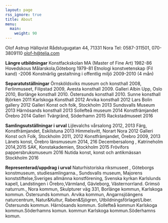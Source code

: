 ```yaml
---
layout: page
rss_ignore: true
title: About
menu:
  main:
    weight: 90
---
```

Olof Astrup Hällqvist
Rådstugugatan 44,
71331 Nora
Tel: 0587-311501, 070-3809110
olof-h@telia.com


<b>Längre utbildningar</b>
Konstfackskolan MA (Master of Fine Art) 1982-86
Hovedskous Målarskola,Göteborg 1979-81
Etnologi konstvetenskap (Fil kand) -2006
Konstnärlig gestaltning i offentlig miljö 2009-2010 (4 mån)
 

<b>Separatutställningar</b>
Örnsköldsviks museum och konsthall 2008, 
Ferlinmuseet, Filipstad 2009, 
Avesta konsthall 2009.
Galleri Albin Upp, Oslo 2010, 
Borlänge konsthall 2010. 
Östersunds konsthall 2010.
Sunne konsthall Björken 2011
Karlskoga Konsthall 2012
Arvika konsthall 2012
Lars Bolin gallery 2012
Galleri Konst och folk, Stockholm 2013
Sundsvalls Museum 2013
Härnösands konsthall 2013
Sollefteå museum 2014
Konstfrämjandet Örebro 2014
Galleri Tvärgränd, Söderhamn 2015
Rackstadmuseet 2016


<b>Samlingsutställningar i urval</b>
Lijlevalchs vårsalong 2012, 2013
Färg, Konstfrämjandet, Eskilstuna 2013
Himmelsvitt, Norart Nora 2012
Galleri Konst och Folk, Stockholm 2011, 2012
Konstfrämjandet, Örebro 2009, 2013
Länets konst, Örebro länsmuseum 2014, 216
Decembersalong , Katrineholm 2014,2015
SAK, Konstakademien, Stockholm 2015
Frövifors pappersbruksmuseum 2016
Nutida konst, konst och antikmässan Stockholm 2016


<b>Representerad/uppdrag i urval</b>
Naturhistoriska riksmuseet , Göteborgs konstmuseum, studiesamlingarna., Sundsvalls museum, Majorens konststiftelse,Sveriges allmänna konstförening, Svenska kyrkan Karlslunds kapell, Landstingen i Örebro,Värmland, Gävleborg, Västernorrland. Grimsö naturrum., Nora kommun, Skulpturer väg 331, Borlänge kommun, Karlskoga kommun. Östersunds kommun. Arvika kommun, Angarnsjöängens naturcentrum, Natur&Kultur, Raben&Sjögren, Utbildningsförlaget/Liber. Östersunds kommun. Härnösands kommun. Sollefteå kommun Karlskoga kommun.Söderhamns komun.
 kommun  Karlskoga kommun.Söderhamns komun.
